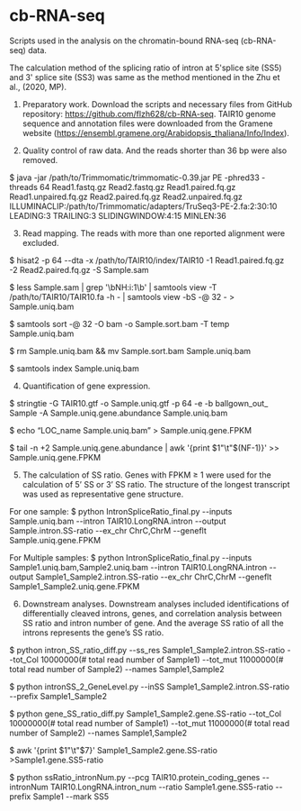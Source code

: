 # cb-RNA-seq
Scripts used in the analysis on the chromatin-bound RNA-seq (cb-RNA-seq) data.

The calculation method of the splicing ratio of intron at 5'splice site (SS5) and 3' splice site (SS3) was same as the method mentioned in the Zhu et al., (2020, MP).


1. Preparatory work. Download the scripts and necessary files from GitHub repository: https://github.com/flzh628/cb-RNA-seq. TAIR10 genome sequence and annotation files were downloaded from the Gramene website (https://ensembl.gramene.org/Arabidopsis_thaliana/Info/Index).

2. Quality control of raw data. And the reads shorter than 36 bp were also removed.

$ java -jar /path/to/Trimmomatic/trimmomatic-0.39.jar PE -phred33 -threads 64 Read1.fastq.gz Read2.fastq.gz Read1.paired.fq.gz Read1.unpaired.fq.gz Read2.paired.fq.gz Read2.unpaired.fq.gz ILLUMINACLIP:/path/to/Trimmomatic/adapters/TruSeq3-PE-2.fa:2:30:10 LEADING:3 TRAILING:3 SLIDINGWINDOW:4:15 MINLEN:36

3. Read mapping. The reads with more than one reported alignment were excluded. 

$ hisat2 -p 64 --dta -x /path/to/TAIR10/index/TAIR10 -1 Read1.paired.fq.gz -2 Read2.paired.fq.gz -S Sample.sam

$ less Sample.sam | grep '\bNH:i:1\b' | samtools view -T /path/to/TAIR10/TAIR10.fa -h - | samtools view -bS -@ 32 - > Sample.uniq.bam

$ samtools sort -@ 32 -O bam -o Sample.sort.bam -T temp Sample.uniq.bam

$ rm Sample.uniq.bam && mv Sample.sort.bam Sample.uniq.bam

$ samtools index Sample.uniq.bam

4. Quantification of gene expression.

$ stringtie -G TAIR10.gtf -o Sample.uniq.gtf -p 64 -e -b ballgown_out_ Sample -A Sample.uniq.gene.abundance Sample.uniq.bam

$ echo “LOC_name		Sample.uniq.bam” > Sample.uniq.gene.FPKM

$ tail -n +2 Sample.uniq.gene.abundance | awk '{print $1"\t"$(NF-1)}' >> Sample.uniq.gene.FPKM

5. The calculation of SS ratio. Genes with FPKM ≥ 1 were used for the calculation of 5’ SS or 3’ SS ratio. The structure of the longest transcript was used as representative gene structure. 

For one sample:
$ python IntronSpliceRatio_final.py --inputs Sample.uniq.bam --intron TAIR10.LongRNA.intron --output Sample.intron.SS-ratio --ex_chr ChrC,ChrM --geneflt Sample.uniq.gene.FPKM

For Multiple samples:
$ python IntronSpliceRatio_final.py --inputs Sample1.uniq.bam,Sample2.uniq.bam --intron TAIR10.LongRNA.intron --output Sample1_Sample2.intron.SS-ratio --ex_chr ChrC,ChrM --geneflt Sample1_Sample2.uniq.gene.FPKM

6. Downstream analyses. Downstream analyses included identifications of differentially cleaved introns, genes, and correlation analysis between SS ratio and intron number of gene. And the average SS ratio of all the introns represents the gene’s SS ratio.

$ python intron_SS_ratio_diff.py --ss_res Sample1_Sample2.intron.SS-ratio --tot_Col 10000000(# total read number of Sample1) --tot_mut 11000000(# total read number of Sample2) --names Sample1,Sample2

$ python intronSS_2_GeneLevel.py --inSS Sample1_Sample2.intron.SS-ratio --prefix Sample1_Sample2

$ python gene_SS_ratio_diff.py Sample1_Sample2.gene.SS-ratio --tot_Col 10000000(# total read number of Sample1) --tot_mut 11000000(# total read number of Sample2) --names Sample1,Sample2

$ awk '{print $1"\t"$7}' Sample1_Sample2.gene.SS-ratio >Sample1.gene.SS5-ratio

$ python ssRatio_intronNum.py --pcg TAIR10.protein_coding_genes --intronNum TAIR10.LongRNA.intron_num --ratio Sample1.gene.SS5-ratio --prefix Sample1 --mark SS5
